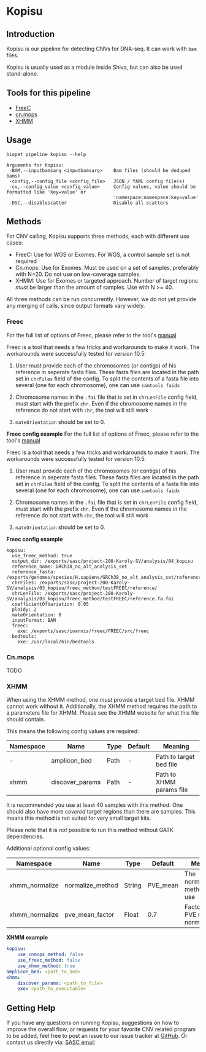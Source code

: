 # Kopisu 

## Introduction
Kopisu is our pipeline for detecting CNVs for DNA-seq.
It can work with `bam` files. 

Kopisu is usually used as a module inside Shiva, but can also be used stand-alone.
 
## Tools for this pipeline

* [FreeC](http://boevalab.com/FREEC/)
* [cn.mops](http://bioconductor.org/packages/release/bioc/html/cn.mops.html)
* [XHMM](http://atgu.mgh.harvard.edu/xhmm/tutorial.shtml)

## Usage

```
biopet pipeline kopisu --help

Arguments for Kopisu:
 -BAM,--inputbamsarg <inputbamsarg>    Bam files (should be deduped bams)
 -config,--config_file <config_file>   JSON / YAML config file(s)
 -cv,--config_value <config_value>     Config values, value should be formatted like 'key=value' or 
                                       'namespace:namespace:key=value'
 -DSC,--disablescatter                 Disable all scatters
```

## Methods

For CNV calling, Kopisu supports three methods, each with different use cases: 
 
 * FreeC: Use for WGS or Exomes. For WGS, a control sample set is not required
 * Cn.mops: Use for Exomes. Must be used on a set of samples, preferably with N>20. Do not use on low-coverage samples.
 * XHMM: Use for Exomes or targeted approach. Number of target regions _must_ be larger than the amount of samples. Use with N >= 40.
 
All three methods can be run concurrently. However, we do not yet provide any merging of calls, since output formats vary widely.

### Freec 

For the full list of options of Freec, please refer to the tool's [manual](http://boevalab.com/FREEC/tutorial.html)

Freec is a tool that needs a few tricks and workarounds to make it work. The workarounds were successfully tested for version 10.5:

1. User must provide each of the chromosomes (or contigs) of his reference in seperate fasta files. These fasta files are located in the path set in `chrFiles` field of the config. To split the contents of a fasta file into several (one for each chromosome), one can use `samtools faidx`

2. Chromosome names in the `.fai` file that is set in `chrLenFile` config field, must start with the prefix `chr`. Even if the chromosome names in the reference do not start with `chr`, the tool will still work  

3. `mateOrientation` should be set to 0. 

**Freec config example**
For the full list of options of Freec, please refer to the tool's [manual](http://boevalab.com/FREEC/tutorial.html)

Freec is a tool that needs a few tricks and workarounds to make it work. The workarounds were successfully tested for version 10.5:

1. User must provide each of the chromosomes (or contigs) of his reference in seperate fasta files. These fasta files are located in the path set in `chrFiles` field of the config. To split the contents of a fasta file into several (one for each chromosome), one can use `samtools faidx`

2. Chromosome names in the `.fai` file that is set in `chrLenFile` config field, must start with the prefix `chr`. Even if the chromosome names in the reference do not start with `chr`, the tool will still work  

3. `mateOrientation` should be set to 0. 


**Freec config example**

```
kopisu: 
  use_freec_method: true  
  output_dir: /exports/sasc/project-200-Karoly-SV/analysis/04_kopisu
  reference_name: GRCh38_no_alt_analysis_set
  reference_fasta: /exports/genomes/species/H.sapiens/GRCh38_no_alt_analysis_set/reference.fa
  chrFiles: /exports/sasc/project-200-Karoly-SV/analysis/03_kopisu/freec_method/testFREEC/reference/
  chrLenFile: /exports/sasc/project-200-Karoly-SV/analysis/03_kopisu/freec_method/testFREEC/reference.fa.fai
  coefficientOfVariation: 0.05
  ploidy: 2
  mateOrientation: 0
  inputFormat: BAM
  freec:
    exe: /exports/sasc/ioannis/freec/FREEC/src/freec
  bedtools:
    exe: /usr/local/bin/bedtools

```


### Cn.mops

TODO


### XHMM 

When using the XHMM method, one _must_ provide a target bed file. 
XHMM cannot work without it. 
Additionally, the XHMM method requires the path to a parameters file for XHMM. 
Please see the XHMM website for what this file should contain.
 
This means the following config values are required:

| Namespace | Name | Type | Default | Meaning |
| --------- | ---- | ---- | ------- | ------- |
| - | amplicon_bed | Path | - | Path to target bed file |
| xhmm | discover_params | Path | - | Path to XHMM params file |

It is recommended you use at least 40 samples with this method. 
One should also have more _covered_ target regions than there are samples.
This means this method is not suited for very small target kits. 

Please note that it is _not_ possible to run this method without GATK dependencies. 

Additional optional config values:

| Namespace | Name | Type | Default | Meaning | 
| --------- | ---- | ---- | ------- | ------- |
| xhmm_normalize | normalize_method | String | PVE_mean | The normalization method to use |
| xhmm_normalize | pve_mean_factor | Float | 0.7 |  Factor for PVE mean normalization |


**XHMM example**

```yaml
kopisu:
    use_cnmops_method: false
    use_freec_method: false
    use_xhmm_method: true
amplicon_bed: <path_to_bed>
xhmm:
    discover_params: <path_to_file>
    exe: <path_to_executable>
```

## Getting Help

If you have any questions on running Kopisu, suggestions on how to improve the overall flow, or requests for your favorite CNV related program to be added, feel free to post an issue to our issue tracker at [GitHub](https://github.com/biopet/biopet).
Or contact us directly via: [SASC email](mailto:SASC@lumc.nl)